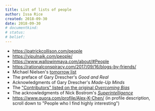 ```yaml
---
title: List of lists of people
author: Issa Rice
created: 2018-09-30
date: 2018-09-30
# documentkind:
# status:
# belief:
---
```


* <https://patrickcollison.com/people>
* <https://vipulnaik.com/people/>
* <https://www.wallowinmaya.com/about/#People>
* <https://rationalconspiracy.com/2017/09/16/blogs-by-friends/>
* Michael Nielsen's [tomorrow
  list](https://twitter.com/michael_nielsen/lists/tomorrow/members)
* The preface of Gary Drescher's _Good and Real_
* Acknowledgments of Gary Drescher's _Made-Up Minds_
* The ["Contributors" listed on the original _Overcoming Bias_](https://web.archive.org/web/20061207103140/http://overcomingbias.com/)
* The acknowledgments of Nick Bostrom's
  [_Superintelligence_](https://en.wikipedia.org/wiki/Superintelligence:_Paths,_Dangers,_Strategies)
* <https://www.quora.com/profile/Alex-K-Chen/> (in profile description, scroll
  down to "People who I find highly interesting")
